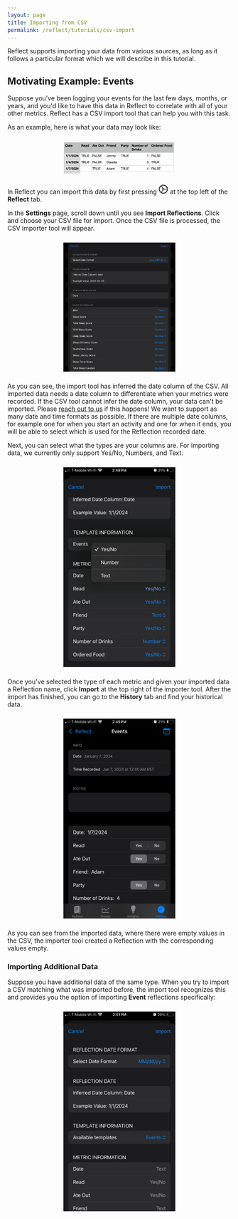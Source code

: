```yaml
---
layout: page
title: Importing from CSV
permalink: /reflect/tutorials/csv-import
---
```


Reflect supports importing your data from various sources, as long as it follows a particular format which we will describe in this tutorial.

## Motivating Example: Events

Suppose you've been logging your events for the last few days, months, or years, and you'd like to have this data in Reflect to correlate with all of your other metrics. Reflect has a CSV import tool that can help you with this task.

As an example, here is what your data may look like:

<img src="image-1.png" alt="events-csv" style="width: 50%; height: 50%; margin: 0 auto; display: block; padding: 10px">

In Reflect you can import this data by first pressing ![gear](/assets/icons/gear.png) at the top left of the **Reflect** tab.

In the **Settings** page, scroll down until you see **Import Reflections**. Click and choose your CSV file for import. Once the CSV file is processed, the CSV importer tool will appear.

<img src="/assets/reflect/importer-tool.png" alt="import-tool" style="width: 50%; height: 50%; margin: 0 auto; display: block; padding: 10px">

As you can see, the import tool has inferred the date column of the CSV. All imported data needs a date column to differentiate when your metrics were recorded. If the CSV tool cannot infer the date column, your data can't be imported. Please [reach out to us](mailto:contact@ntl.ai) if this happens! We want to support as many date and time formats as possible. If there are multiple date columns, for example one for when you start an activity and one for when it ends, you will be able to select which is used for the Reflection recorded date.

Next, you can select what the types are your columns are. For importing data, we currently only support Yes/No, Numbers, and Text.

<img src="IMG_1036.PNG" alt="import-choice" style="width: 50%; height: 50%; margin: 0 auto; display: block; padding: 10px">

Once you've selected the type of each metric and given your imported data a Reflection name, click **Import** at the top right of the importer tool. After the import has finished, you can go to the **History** tab and find your historical data.

<img src="IMG_1037.PNG" alt="event-history" style="width: 50%; height: 50%; margin: 0 auto; display: block; padding: 10px">

As you can see from the imported data, where there were empty values in the CSV, the importer tool created a Reflection with the corresponding values empty.

### Importing Additional Data

Suppose you have additional data of the same type. When you try to import a CSV matching what was imported before, the import tool recognizes this and provides you the option of importing **Event** reflections specifically:

<img src="IMG_1038.PNG" alt="re-import" style="width: 50%; height: 50%; margin: 0 auto; display: block; padding: 10px">